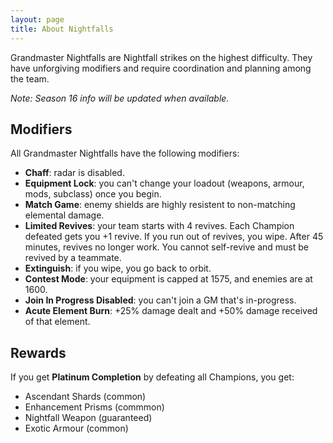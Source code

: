 ```yaml
---
layout: page
title: About Nightfalls
---
```


Grandmaster Nightfalls are Nightfall strikes on the highest difficulty. They have unforgiving modifiers and require coordination and planning among the team.

_Note: Season 16 info will be updated when available._


## Modifiers

All Grandmaster Nightfalls have the following modifiers:

- **Chaff**: radar is disabled.
- **Equipment Lock**: you can't change your loadout (weapons, armour, mods, subclass) once you begin.
- **Match Game**: enemy shields are highly resistent to non-matching elemental damage.
- **Limited Revives**: your team starts with 4 revives. Each Champion defeated gets you +1 revive. If you run out of revives, you wipe. After 45 minutes, revives no longer work. You cannot self-revive and must be revived by a teammate.
- **Extinguish**: if you wipe, you go back to orbit.
- **Contest Mode**: your equipment is capped at 1575, and enemies are at 1600.
- **Join In Progress Disabled**: you can't join a GM that's in-progress.
- **Acute Element Burn**: +25% damage dealt and +50% damage received of that element.


## Rewards

If you get **Platinum Completion** by defeating all Champions, you get:

- Ascendant Shards (common)
- Enhancement Prisms (commmon)
- Nightfall Weapon (guaranteed)
- Exotic Armour (common)
